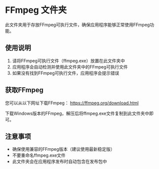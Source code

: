 # FFmpeg 文件夹

此文件夹用于存放FFmpeg可执行文件，确保应用程序能够正常使用FFmpeg功能。

## 使用说明

1. 请将FFmpeg可执行文件（ffmpeg.exe）放置在此文件夹中
2. 应用程序会自动检测并使用此文件夹中的FFmpeg可执行文件
3. 如果没有找到FFmpeg可执行文件，应用程序会提示错误

## 获取FFmpeg

您可以从以下网址下载FFmpeg：
https://ffmpeg.org/download.html

下载Windows版本的FFmpeg，解压后将ffmpeg.exe文件复制到此文件夹中即可。

## 注意事项

- 确保使用兼容的FFmpeg版本（建议使用最新稳定版）
- 不要重命名ffmpeg.exe文件
- 此文件夹会在应用程序发布时自动包含在发布包中